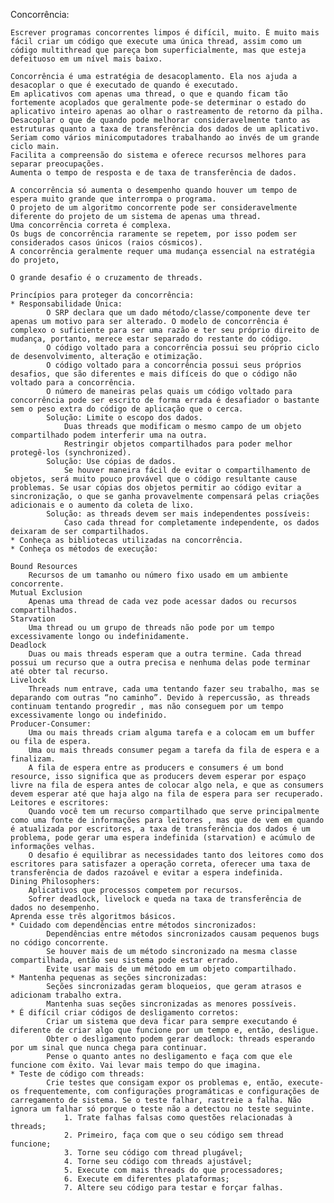Concorrência:

    Escrever programas concorrentes limpos é difícil, muito. É muito mais fácil criar um código que execute uma única thread, assim como um código multithread que pareça bom superficialmente, mas que esteja defeituoso em um nível mais baixo.

    Concorrência é uma estratégia de desacoplamento. Ela nos ajuda a desacoplar o que é executado de quando é executado.
    Em aplicativos com apenas uma thread, o que e quando ficam tão fortemente acoplados que geralmente pode-se determinar o estado do aplicativo inteiro apenas ao olhar o rastreamento de retorno da pilha.
    Desacoplar o que de quando pode melhorar consideravelmente tanto as estruturas quanto a taxa de transferência dos dados de um aplicativo. Seriam como vários minicomputadores trabalhando ao invés de um grande ciclo main. 
    Facilita a compreensão do sistema e oferece recursos melhores para separar preocupações.
    Aumenta o tempo de resposta e de taxa de transferência de dados.

    A concorrência só aumenta o desempenho quando houver um tempo de espera muito grande que interrompa o programa.
    O projeto de um algoritmo concorrente pode ser consideravelmente diferente do projeto de um sistema de apenas uma thread.
    Uma concorrência correta é complexa.
    Os bugs de concorrência raramente se repetem, por isso podem ser considerados casos únicos (raios cósmicos).
    A concorrência geralmente requer uma mudança essencial na estratégia do projeto,

    O grande desafio é o cruzamento de threads.

    Princípios para proteger da concorrência:
    * Responsabilidade Única:
            O SRP declara que um dado método/classe/componente deve ter apenas um motivo para ser alterado. O modelo de concorrência é complexo o suficiente para ser uma razão e ter seu próprio direito de mudança, portanto, merece estar separado do restante do código.
            O código voltado para a concorrência possui seu próprio ciclo de desenvolvimento, alteração e otimização.
            O código voltado para a concorrência possui seus próprios desafios, que são diferentes e mais difíceis do que o código não voltado para a concorrência.
            O número de maneiras pelas quais um código voltado para concorrência pode ser escrito de forma errada é desafiador o bastante sem o peso extra do código de aplicação que o cerca.
            Solução: Limite o escopo dos dados. 
                Duas threads que modificam o mesmo campo de um objeto compartilhado podem interferir uma na outra.
                Restringir objetos compartilhados para poder melhor protegê-los (synchronized).
            Solução: Use cópias de dados.
                Se houver maneira fácil de evitar o compartilhamento de objetos, será muito pouco provável que o código resultante cause problemas. Se usar cópias dos objetos permitir ao código evitar a sincronização, o que se ganha provavelmente compensará pelas criações adicionais e o aumento da coleta de lixo.
            Solução: as threads devem ser mais independentes possíveis:
                Caso cada thread for completamente independente, os dados deixaram de ser compartilhados.
    * Conheça as bibliotecas utilizadas na concorrência.
    * Conheça os métodos de execução:

    Bound Resources
        Recursos de um tamanho ou número fixo usado em um ambiente concorrente. 
    Mutual Exclusion
        Apenas uma thread de cada vez pode acessar dados ou recursos compartilhados.
    Starvation
        Uma thread ou um grupo de threads não pode por um tempo excessivamente longo ou indefinidamente.
    Deadlock
        Duas ou mais threads esperam que a outra termine. Cada thread possui um recurso que a outra precisa e nenhuma delas pode terminar até obter tal recurso.
    Livelock
        Threads num entrave, cada uma tentando fazer seu trabalho, mas se deparando com outras “no caminho”. Devido à repercussão, as threads continuam tentando progredir , mas não conseguem por um tempo excessivamente longo ou indefinido.
    Producer-Consumer: 
        Uma ou mais threads criam alguma tarefa e a colocam em um buffer ou fila de espera. 
        Uma ou mais threads consumer pegam a tarefa da fila de espera e a finalizam.
        A fila de espera entre as producers e consumers é um bond resource, isso significa que as producers devem esperar por espaço livre na fila de espera antes de colocar algo nela, e que as consumers devem esperar até que haja algo na fila de espera para ser recuperado.
    Leitores e escritores:
        Quando você tem um recurso compartilhado que serve principalmente como uma fonte de informações para leitores , mas que de vem em quando é atualizada por escritores, a taxa de transferência dos dados é um problema, pode gerar uma espera indefinida (starvation) e acúmulo de informações velhas.
        O desafio é equilibrar as necessidades tanto dos leitores como dos escritores para satisfazer a operação correta, oferecer uma taxa de transferência de dados razoável e evitar a espera indefinida.
    Dining Philosophers:
        Aplicativos que processos competem por recursos.
        Sofrer deadlock, livelock e queda na taxa de transferência de dados no desempenho.
    Aprenda esse três algoritmos básicos.
    * Cuidado com dependências entre métodos sincronizados:
            Dependências entre métodos sincronizados causam pequenos bugs no código concorrente.
            Se houver mais de um método sincronizado na mesma classe compartilhada, então seu sistema pode estar errado.
            Evite usar mais de um método em um objeto compartilhado.
    * Mantenha pequenas as seções sincronizadas:
            Seções sincronizadas geram bloqueios, que geram atrasos e adicionam trabalho extra.
            Mantenha suas seções sincronizadas as menores possíveis.
    * É difícil criar códigos de desligamento corretos:
            Criar um sistema que deva ficar para sempre executando é diferente de criar algo que funcione por um tempo e, então, desligue.
            Obter o desligamento podem gerar deadlock: threads esperando por um sinal que nunca chega para continuar.
            Pense o quanto antes no desligamento e faça com que ele funcione com êxito. Vai levar mais tempo do que imagina.
    * Teste de código com threads:
            Crie testes que consigam expor os problemas e, então, execute-os frequentemente, com configurações programáticas e configurações de carregamento de sistema. Se o teste falhar, rastreie a falha. Não ignora um falhar só porque o teste não a detectou no teste seguinte.
                1. Trate falhas falsas como questões relacionadas à threads;
                2. Primeiro, faça com que o seu código sem thread funcione;
                3. Torne seu código com thread plugável;
                4. Torne seu código com threads ajustável;
                5. Execute com mais threads do que processadores;
                6. Execute em diferentes plataformas;
                7. Altere seu código para testar e forçar falhas.